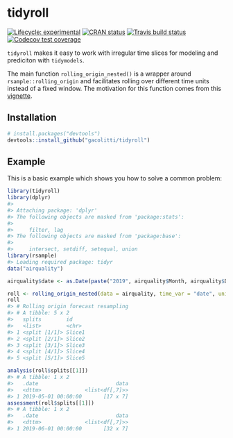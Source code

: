 
# tidyroll

<!-- badges: start -->

[![Lifecycle:
experimental](https://img.shields.io/badge/lifecycle-experimental-orange.svg)](https://www.tidyverse.org/lifecycle/#experimental)
[![CRAN
status](https://www.r-pkg.org/badges/version/tidyroll)](https://CRAN.R-project.org/package=tidyroll)
[![Travis build
status](https://travis-ci.org/gacolitti/tidyroll.svg?branch=master)](https://travis-ci.org/gacolitti/tidyroll)
[![Codecov test
coverage](https://codecov.io/gh/gacolitti/tidyroll/branch/master/graph/badge.svg)](https://codecov.io/gh/gacolitti/tidyroll?branch=master)
<!-- badges: end -->

`tidyroll` makes it easy to work with irregular time slices for modeling
and prediciton with `tidymodels`.

The main function `rolling_origin_nested()` is a wrapper around
`rsample::rolling_origin` and facilitates rolling over different time
units instead of a fixed window. The motivation for this function comes
from this
[vignette](https://tidymodels.github.io/rsample/articles/Applications/Time_Series.html).

## Installation

``` r
# install.packages("devtools")
devtools::install_github("gacolitti/tidyroll")
```

## Example

This is a basic example which shows you how to solve a common problem:

``` r
library(tidyroll)
library(dplyr)
#> 
#> Attaching package: 'dplyr'
#> The following objects are masked from 'package:stats':
#> 
#>     filter, lag
#> The following objects are masked from 'package:base':
#> 
#>     intersect, setdiff, setequal, union
library(rsample)
#> Loading required package: tidyr
data("airquality")

airquality$date <- as.Date(paste("2019", airquality$Month, airquality$Day, sep = "-"))

roll <- rolling_origin_nested(data = airquality, time_var = "date", unit = "month")
roll
#> # Rolling origin forecast resampling 
#> # A tibble: 5 x 2
#>   splits        id    
#>   <list>        <chr> 
#> 1 <split [1/1]> Slice1
#> 2 <split [2/1]> Slice2
#> 3 <split [3/1]> Slice3
#> 4 <split [4/1]> Slice4
#> 5 <split [5/1]> Slice5

analysis(roll$splits[[1]])
#> # A tibble: 1 x 2
#>   .date                         data
#>   <dttm>              <list<df[,7]>>
#> 1 2019-05-01 00:00:00       [17 x 7]
assessment(roll$splits[[1]])
#> # A tibble: 1 x 2
#>   .date                         data
#>   <dttm>              <list<df[,7]>>
#> 1 2019-06-01 00:00:00       [32 x 7]
```
